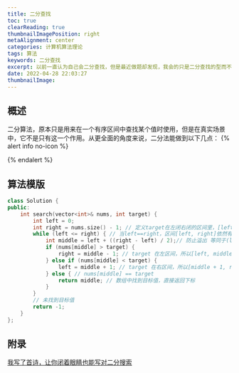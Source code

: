```yaml
---
title: 二分查找
toc: true
clearReading: true
thumbnailImagePosition: right
metaAlignment: center
categories: 计算机算法理论
tags: 算法
keywords: 二分查找
excerpt: 以前一直认为自己会二分查找，但是最近做题却发现，我会的只是二分查找的型而不是二分查找的本质
date: 2022-04-28 22:03:27
thumbnailImage:
---
```

<!-- toc -->

## 概述

二分算法，原本只是用来在一个有序区间中查找某个值时使用，但是在真实场景中，它不是只有这一个作用。从更全面的角度来说，二分法能做到以下几点：
{% alert info no-icon %}


{% endalert %}

## 算法模版
```c++
class Solution {
public:
    int search(vector<int>& nums, int target) {
        int left = 0;
        int right = nums.size() - 1; // 定义target在左闭右闭的区间里，[left, right]
        while (left <= right) { // 当left==right，区间[left, right]依然有效，所以用 <=
            int middle = left + ((right - left) / 2);// 防止溢出 等同于(left + right)/2
            if (nums[middle] > target) {
                right = middle - 1; // target 在左区间，所以[left, middle - 1]
            } else if (nums[middle] < target) {
                left = middle + 1; // target 在右区间，所以[middle + 1, right]
            } else { // nums[middle] == target
                return middle; // 数组中找到目标值，直接返回下标
            }
        }
        // 未找到目标值
        return -1;
    }
};
```
## 附录
[我写了首诗，让你闭着眼睛也能写对二分搜索](https://labuladong.gitee.io/algo/2/19/26/)